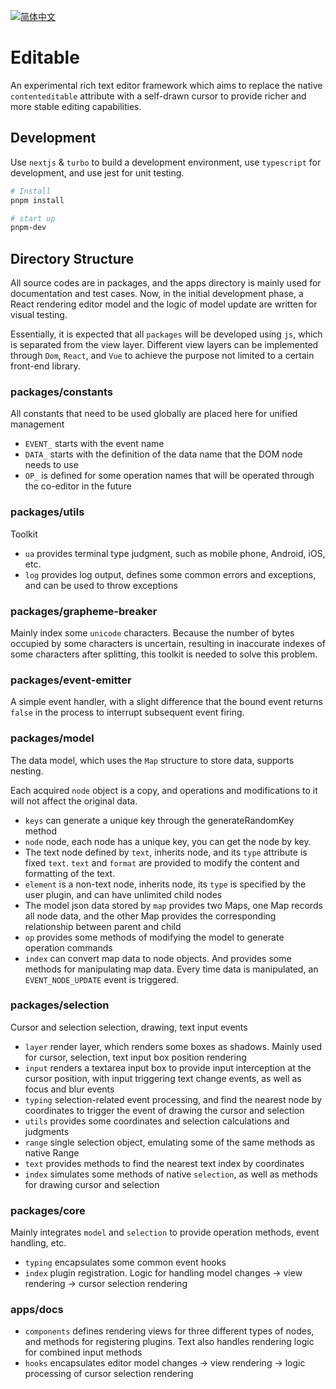 [![简体中文](https://img.shields.io/badge/lang-%E7%AE%80%E4%BD%93%E4%B8%AD%E6%96%87-red.svg?longCache=true&style=flat-square "简体中文")](README.zh-CN.md)
# Editable

An experimental rich text editor framework which aims to replace the native `contenteditable` attribute with a self-drawn cursor to provide richer and more stable editing capabilities.

## Development

Use `nextjs` & `turbo` to build a development environment, use `typescript` for development, and use jest for unit testing.

```bash
# Install
pnpm install

# start up
pnpm-dev

```

## Directory Structure

All source codes are in packages, and the apps directory is mainly used for documentation and test cases. Now, in the initial development phase, a React rendering editor model and the logic of model update are written for visual testing.

Essentially, it is expected that all `packages` will be developed using `js`, which is separated from the view layer. Different view layers can be implemented through `Dom`, `React`, and `Vue` to achieve the purpose not limited to a certain front-end library.

### packages/constants

All constants that need to be used globally are placed here for unified management

- `EVENT_` starts with the event name
- `DATA_` starts with the definition of the data name that the DOM node needs to use
- `OP_` is defined for some operation names that will be operated through the co-editor in the future

### packages/utils

Toolkit

- `ua` provides terminal type judgment, such as mobile phone, Android, iOS, etc.
- `log` provides log output, defines some common errors and exceptions, and can be used to throw exceptions

### packages/grapheme-breaker

Mainly index some `unicode` characters. Because the number of bytes occupied by some characters is uncertain, resulting in inaccurate indexes of some characters after splitting, this toolkit is needed to solve this problem.

### packages/event-emitter

A simple event handler, with a slight difference that the bound event returns `false` in the process to interrupt subsequent event firing.

### packages/model

The data model, which uses the `Map` structure to store data, supports nesting.

Each acquired `node` object is a copy, and operations and modifications to it will not affect the original data.

- `keys` can generate a unique key through the generateRandomKey method
- `node` node, each node has a unique key, you can get the node by key.
- The text node defined by `text`, inherits node, and its `type` attribute is fixed `text`. `text` and `format` are provided to modify the content and formatting of the text.
- `element` is a non-text node, inherits node, its `type` is specified by the user plugin, and can have unlimited child nodes
- The model json data stored by `map` provides two Maps, one Map records all node data, and the other Map provides the corresponding relationship between parent and child
- `op` provides some methods of modifying the model to generate operation commands
- `index` can convert map data to node objects. And provides some methods for manipulating map data. Every time data is manipulated, an `EVENT_NODE_UPDATE` event is triggered.

### packages/selection

Cursor and selection selection, drawing, text input events

- `layer` render layer, which renders some boxes as shadows. Mainly used for cursor, selection, text input box position rendering
- `input` renders a textarea input box to provide input interception at the cursor position, with input triggering text change events, as well as focus and blur events
- `typing` selection-related event processing, and find the nearest node by coordinates to trigger the event of drawing the cursor and selection
- `utils` provides some coordinates and selection calculations and judgments
- `range` single selection object, emulating some of the same methods as native Range
- `text` provides methods to find the nearest text index by coordinates
- `index` simulates some methods of native `selection`, as well as methods for drawing cursor and selection


### packages/core

Mainly integrates `model` and `selection` to provide operation methods, event handling, etc.

- `typing` encapsulates some common event hooks
- `index` plugin registration. Logic for handling model changes -> view rendering -> cursor selection rendering


### apps/docs

- `components` defines rendering views for three different types of nodes, and methods for registering plugins. Text also handles rendering logic for combined input methods
- `hooks` encapsulates editor model changes -> view rendering -> logic processing of cursor selection rendering
